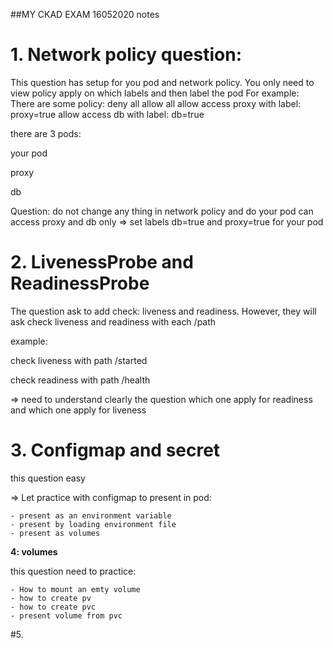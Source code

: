 ##MY CKAD EXAM 16052020 notes

# 1. Network policy question:
This question has setup for you pod and network policy. You only need to view policy apply on which labels and then label the pod
For example:
There are some policy:
deny all
allow all
allow access proxy with label: proxy=true
allow access db with label: db=true

there are 3 pods:

your pod

proxy

db

Question: do not change any thing in network policy and do your pod can access proxy and db only
=> set labels db=true and proxy=true for your pod
# 2. LivenessProbe and ReadinessProbe
The question ask to add check: liveness and readiness. However, they will ask check liveness and readiness with each /path

example:

check liveness with path /started

check readiness with path /health

=> need to understand clearly the question which one apply for readiness and which one apply for liveness

# 3. Configmap and secret

this question easy

=> Let practice with configmap to present in pod:

    - present as an environment variable
    - present by loading environment file
    - present as volumes

**4: volumes**

this question need to practice:
    
    - How to mount an emty volume
    - how to create pv
    - how to create pvc
    - present volume from pvc
  
 #5. 
